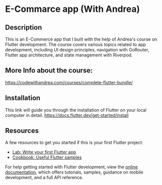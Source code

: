 # E-Commarce app (With Andrea) 

## Description 

This is an E-Commerce app that I built with the help of Andrea's course on Flutter development. The course covers various topics related to app development, including UI design principles, navigation with GoRouter, Flutter app architecture, and state management with Riverpod.

## More Info about the course:
https://codewithandrea.com/courses/complete-flutter-bundle/


## Installation 

This link will guide you through the installation of Flutter on your local computer in detail.
https://docs.flutter.dev/get-started/install

## Resources
A few resources to get you started if this is your first Flutter project:

- [Lab: Write your first Flutter app](https://docs.flutter.dev/get-started/codelab)
- [Cookbook: Useful Flutter samples](https://docs.flutter.dev/cookbook)

For help getting started with Flutter development, view the
[online documentation](https://docs.flutter.dev/), which offers tutorials,
samples, guidance on mobile development, and a full API reference.
